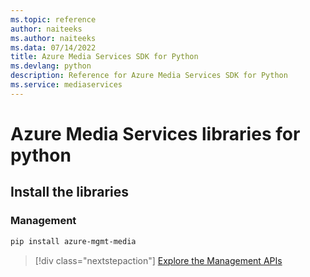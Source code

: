 ```yaml
---
ms.topic: reference
author: naiteeks
ms.author: naiteeks
ms.data: 07/14/2022
title: Azure Media Services SDK for Python
ms.devlang: python
description: Reference for Azure Media Services SDK for Python
ms.service: mediaservices
---
```

# Azure Media Services libraries for python

## Install the libraries


### Management

```bash
pip install azure-mgmt-media
```
> [!div class="nextstepaction"]
> [Explore the Management APIs](/python/api/overview/azure/mediaservices/management)